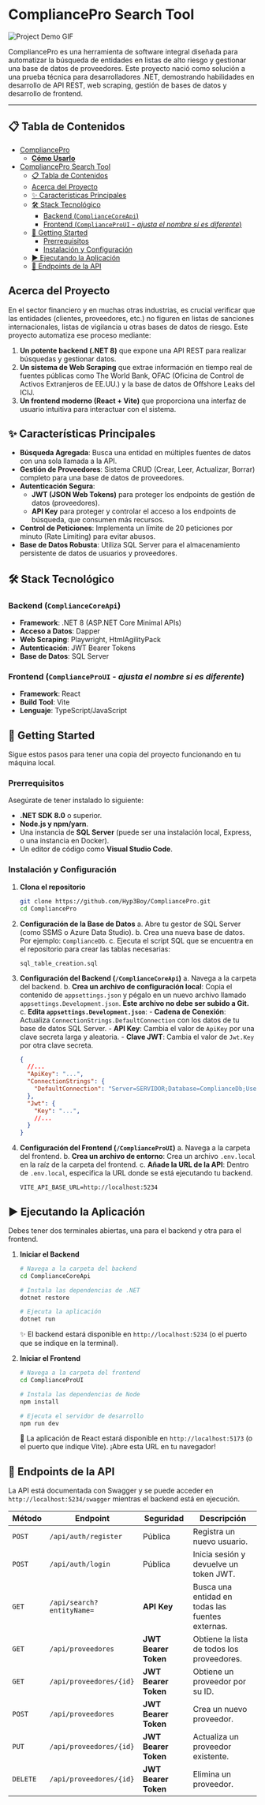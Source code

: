 # CompliancePro Search Tool

![Project Demo GIF](https://via.placeholder.com/800x400.gif?text=Añade+un+GIF+de+demostración+aquí)

CompliancePro es una herramienta de software integral diseñada para automatizar la búsqueda de entidades en listas de alto riesgo y gestionar una base de datos de proveedores. Este proyecto nació como solución a una prueba técnica para desarrolladores .NET, demostrando habilidades en desarrollo de API REST, web scraping, gestión de bases de datos y desarrollo de frontend.

---

## 📋 Tabla de Contenidos
- [CompliancePro](#compliancepro)
    - [**Cómo Usarlo**](#cómo-usarlo)
- [CompliancePro Search Tool](#compliancepro-search-tool)
  - [📋 Tabla de Contenidos](#-tabla-de-contenidos)
  - [Acerca del Proyecto](#acerca-del-proyecto)
  - [✨ Características Principales](#-características-principales)
  - [🛠️ Stack Tecnológico](#️-stack-tecnológico)
    - [Backend (`ComplianceCoreApi`)](#backend-compliancecoreapi)
    - [Frontend (`ComplianceProUI` - *ajusta el nombre si es diferente*)](#frontend-complianceproui)
  - [🚀 Getting Started](#-getting-started)
    - [Prerrequisitos](#prerrequisitos)
    - [Instalación y Configuración](#instalación-y-configuración)
  - [▶️ Ejecutando la Aplicación](#️-ejecutando-la-aplicación)
  - [🔑 Endpoints de la API](#-endpoints-de-la-api)


## Acerca del Proyecto

En el sector financiero y en muchas otras industrias, es crucial verificar que las entidades (clientes, proveedores, etc.) no figuren en listas de sanciones internacionales, listas de vigilancia u otras bases de datos de riesgo. Este proyecto automatiza ese proceso mediante:

1.  **Un potente backend (.NET 8)** que expone una API REST para realizar búsquedas y gestionar datos.
2.  **Un sistema de Web Scraping** que extrae información en tiempo real de fuentes públicas como The World Bank, OFAC (Oficina de Control de Activos Extranjeros de EE.UU.) y la base de datos de Offshore Leaks del ICIJ.
3.  **Un frontend moderno (React + Vite)** que proporciona una interfaz de usuario intuitiva para interactuar con el sistema.

## ✨ Características Principales

- **Búsqueda Agregada**: Busca una entidad en múltiples fuentes de datos con una sola llamada a la API.
- **Gestión de Proveedores**: Sistema CRUD (Crear, Leer, Actualizar, Borrar) completo para una base de datos de proveedores.
- **Autenticación Segura**:
    - **JWT (JSON Web Tokens)** para proteger los endpoints de gestión de datos (proveedores).
    - **API Key** para proteger y controlar el acceso a los endpoints de búsqueda, que consumen más recursos.
- **Control de Peticiones**: Implementa un límite de 20 peticiones por minuto (Rate Limiting) para evitar abusos.
- **Base de Datos Robusta**: Utiliza SQL Server para el almacenamiento persistente de datos de usuarios y proveedores.

## 🛠️ Stack Tecnológico

### Backend (`ComplianceCoreApi`)
- **Framework**: .NET 8 (ASP.NET Core Minimal APIs)
- **Acceso a Datos**: Dapper
- **Web Scraping**: Playwright, HtmlAgilityPack
- **Autenticación**: JWT Bearer Tokens
- **Base de Datos**: SQL Server

### Frontend (`ComplianceProUI` - *ajusta el nombre si es diferente*)
- **Framework**: React
- **Build Tool**: Vite
- **Lenguaje**: TypeScript/JavaScript

## 🚀 Getting Started

Sigue estos pasos para tener una copia del proyecto funcionando en tu máquina local.

### Prerrequisitos

Asegúrate de tener instalado lo siguiente:

- **.NET SDK 8.0** o superior.
- **Node.js y npm/yarn**.
- Una instancia de **SQL Server** (puede ser una instalación local, Express, o una instancia en Docker).
- Un editor de código como **Visual Studio Code**.

### Instalación y Configuración

1.  **Clona el repositorio**
    ```bash
    git clone https://github.com/Hyp3Boy/CompliancePro.git
    cd CompliancePro
    ```

2.  **Configuración de la Base de Datos**
    a. Abre tu gestor de SQL Server (como SSMS o Azure Data Studio).
    b. Crea una nueva base de datos. Por ejemplo: `ComplianceDb`.
    c. Ejecuta el script SQL que se encuentra en el repositorio para crear las tablas necesarias:
    ```
    sql_table_creation.sql
    ```

3.  **Configuración del Backend (`/ComplianceCoreApi`)**
    a. Navega a la carpeta del backend.
    b. **Crea un archivo de configuración local**: Copia el contenido de `appsettings.json` y pégalo en un nuevo archivo llamado `appsettings.Development.json`. **Este archivo no debe ser subido a Git.**
    c. **Edita `appsettings.Development.json`**:
        - **Cadena de Conexión**: Actualiza `ConnectionStrings.DefaultConnection` con los datos de tu base de datos SQL Server.
        - **API Key**: Cambia el valor de `ApiKey` por una clave secreta larga y aleatoria.
        - **Clave JWT**: Cambia el valor de `Jwt.Key` por otra clave secreta.
    
    ```json
    {
      //...
      "ApiKey": "...",
      "ConnectionStrings": {
        "DefaultConnection": "Server=SERVIDOR;Database=ComplianceDb;User Id=USUARIO;Password=CONTRASEÑA;TrustServerCertificate=True;"
      },
      "Jwt": {
        "Key": "...",
        //...
      }
    }
    ```

4.  **Configuración del Frontend (`/ComplianceProUI`)**
    a. Navega a la carpeta del frontend.
    b. **Crea un archivo de entorno**: Crea un archivo `.env.local` en la raíz de la carpeta del frontend.
    c. **Añade la URL de la API**: Dentro de `.env.local`, especifica la URL donde se está ejecutando tu backend.
    
    ```
    VITE_API_BASE_URL=http://localhost:5234
    ```

## ▶️ Ejecutando la Aplicación

Debes tener dos terminales abiertas, una para el backend y otra para el frontend.

1.  **Iniciar el Backend**
    ```bash
    # Navega a la carpeta del backend
    cd ComplianceCoreApi

    # Instala las dependencias de .NET
    dotnet restore

    # Ejecuta la aplicación
    dotnet run
    ```
    ✨ El backend estará disponible en `http://localhost:5234` (o el puerto que se indique en la terminal).

2.  **Iniciar el Frontend**
    ```bash
    # Navega a la carpeta del frontend
    cd ComplianceProUI

    # Instala las dependencias de Node
    npm install

    # Ejecuta el servidor de desarrollo
    npm run dev
    ```
    🚀 La aplicación de React estará disponible en `http://localhost:5173` (o el puerto que indique Vite). ¡Abre esta URL en tu navegador!

## 🔑 Endpoints de la API

La API está documentada con Swagger y se puede acceder en `http://localhost:5234/swagger` mientras el backend está en ejecución.

| Método | Endpoint                    | Seguridad          | Descripción                                        |
|--------|-----------------------------|--------------------|----------------------------------------------------|
| `POST` | `/api/auth/register`        | Pública            | Registra un nuevo usuario.                         |
| `POST` | `/api/auth/login`           | Pública            | Inicia sesión y devuelve un token JWT.             |
| `GET`  | `/api/search?entityName=`   | **API Key**        | Busca una entidad en todas las fuentes externas.   |
| `GET`  | `/api/proveedores`          | **JWT Bearer Token** | Obtiene la lista de todos los proveedores.         |
| `GET`  | `/api/proveedores/{id}`     | **JWT Bearer Token** | Obtiene un proveedor por su ID.                    |
| `POST` | `/api/proveedores`          | **JWT Bearer Token** | Crea un nuevo proveedor.                           |
| `PUT`  | `/api/proveedores/{id}`     | **JWT Bearer Token** | Actualiza un proveedor existente.                  |
| `DELETE`| `/api/proveedores/{id}`   | **JWT Bearer Token** | Elimina un proveedor.                              |
